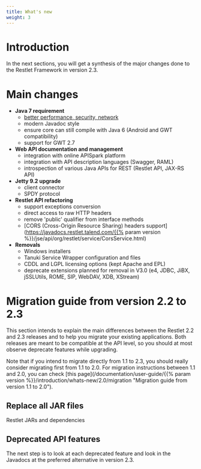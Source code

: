 ```yaml
---
title: What's new
weight: 3
---
```

# Introduction

In the next sections, you will get a synthesis of the major changes done
to the Restlet Framework in version 2.3.

# Main changes

* **Java 7 requirement**
  * [better performance, security, network](http://www.oracle.com/technetwork/java/javase/jdk7-relnotes-418459.html)
  * modern Javadoc style
  * ensure core can still compile with Java 6 (Android and GWT compatibility)
  * support for GWT 2.7
* **Web API documentation and management**
  * integration with online APISpark platform
  * integration with API description languages (Swagger, RAML)
  * introspection of various Java APIs for REST (Restlet API, JAX-RS API)
* **Jetty 9.2 upgrade**
  * client connector
  * SPDY protocol
* **Restlet API refactoring**
  * support exceptions conversion
  * direct access to raw HTTP headers
  * remove 'public' qualifier from interface methods
  * [CORS (Cross-Origin Resource Sharing) headers support](https://javadocs.restlet.talend.com/{{% param version %}}/jse/api/org/restlet/service/CorsService.html)
* **Removals**
  * Windows installers
  * Tanuki Service Wrapper configuration and files
  * CDDL and LGPL licensing options (kept Apache and EPL)
  * deprecate extensions planned for removal in V3.0 (e4, JDBC, JiBX, jSSLUtils, ROME, SIP, WebDAV, XDB, XStream)

# Migration guide from version 2.2 to 2.3

This section intends to explain the main differences between the Restlet
2.2 and 2.3 releases and to help you migrate your existing applications.
Both releases are meant to be compatible at the API level, so you should
at most observe deprecate features while upgrading.

Note that if you intend to migrate directly from 1.1 to 2.3, you should
really consider migrating first from 1.1 to 2.0. For migration instructions between 1.1 and 2.0,
you can check [this page](/documentation/user-guide/{{% param version %}}/introduction/whats-new/2.0/migration "Migration guide from version 1.1 to 2.0").

## Replace all JAR files

Restlet JARs and dependencies

## Deprecated API features

The next step is to look at each deprecated feature and look in the
Javadocs at the preferred alternative in version 2.3.
